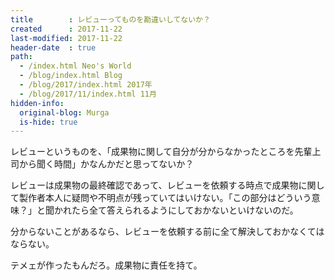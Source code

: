 ```yaml
---
title        : レビューってものを勘違いしてないか？
created      : 2017-11-22
last-modified: 2017-11-22
header-date  : true
path:
  - /index.html Neo's World
  - /blog/index.html Blog
  - /blog/2017/index.html 2017年
  - /blog/2017/11/index.html 11月
hidden-info:
  original-blog: Murga
  is-hide: true
---
```


レビューというものを、「成果物に関して自分が分からなかったところを先輩上司から聞く時間」かなんかだと思ってないか？

レビューは成果物の最終確認であって、レビューを依頼する時点で成果物に関して製作者本人に疑問や不明点が残っていてはいけない。「この部分はどういう意味？」と聞かれたら全て答えられるようにしておかないといけないのだ。

分からないことがあるなら、レビューを依頼する前に全て解決しておかなくてはならない。

テメェが作ったもんだろ。成果物に責任を持て。
